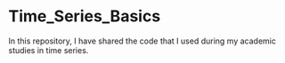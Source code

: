 # Time_Series_Basics
In this repository, I have shared the code that I used during my academic studies in time series. 
